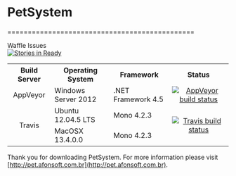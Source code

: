 # PetSystem
==============================================

Waffle Issues<br/>[![Stories in Ready](https://badge.waffle.io/afonsoft/PetSystem.svg?label=ready&title=Ready)](http://waffle.io/afonsoft/PetSystem)
<br/>
<table>
  <tr>
    <th style="text-align:center">Build Server</th>
    <th>Operating System</th>
    <th>Framework</th>
    <th style="text-align:center">Status</th>
  </tr>
  <tr>
    <td style="text-align:center">AppVeyor</td>
    <td>Windows Server 2012</td>
    <td>.NET Framework 4.5</td>
    <td style="text-align:center">
	<a href="https://ci.appveyor.com/project/afonsoft/petsystem/branch/master"><img src="https://ci.appveyor.com/api/projects/status/ndda987gdr939cve/branch/master?svg=true" alt="AppVeyor build status" /></a>
	</td>
  </tr>
  <tr>
    <td style="text-align:center" rowspan="2">Travis</td>
    <td>Ubuntu 12.04.5 LTS</td>
    <td>Mono 4.2.3</td>
    <td style="text-align:center" rowspan="2">
    <a href="https://travis-ci.org/afonsoft/PetSystem"><img src="https://travis-ci.org/afonsoft/PetSystem.svg?branch=master" alt="Travis build status" /></a></td>
  </tr>
  <tr>
    <td>MacOSX 13.4.0.0</td>
    <td>Mono 4.2.3</td>
  </tr>
</table>


Thank you for downloading PetSystem. For more information please visit [http://pet.afonsoft.com.br](http://pet.afonsoft.com.br).

